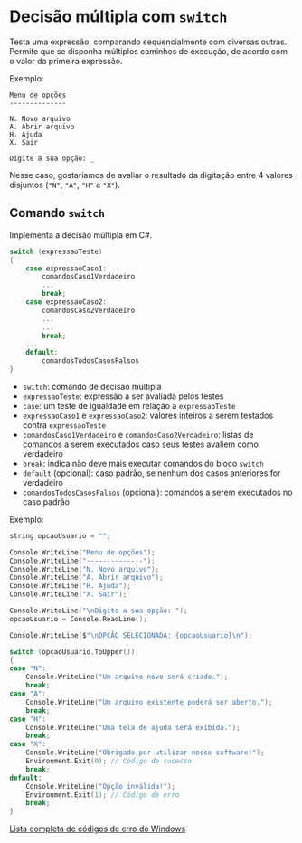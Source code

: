 # Decisão múltipla com `switch`

Testa uma expressão, comparando sequencialmente com diversas outras. Permite que se disponha múltiplos caminhos de execução, de acordo com o valor da primeira expressão.

Exemplo:

```
Menu de opções
--------------

N. Novo arquivo
A. Abrir arquivo
H. Ajuda
X. Sair

Digite a sua opção: _
```

Nesse caso, gostaríamos de avaliar o resultado da digitação entre 4 valores disjuntos (`"N"`, `"A"`, `"H"` e `"X"`).

## Comando `switch`

Implementa a decisão múltipla em C#.

```cs
switch (expressaoTeste)
{
    case expressaoCaso1:
        comandosCaso1Verdadeiro
        ...
        break;
    case expressaoCaso2:
        comandosCaso2Verdadeiro
        ...
        ...
        break;
    ...
    default:
        comandosTodosCasosFalsos
}
```

* `switch`: comando de decisão múltipla
* `expressaoTeste`: expressão a ser avaliada pelos testes
* `case`: um teste de igualdade em relação a `expressaoTeste`
* `expressaoCaso1` e `expressaoCaso2`: valores inteiros a serem testados contra `expressaoTeste`
* `comandosCaso1Verdadeiro` e `comandosCaso2Verdadeiro`: listas de comandos a serem executados caso seus testes avaliem como verdadeiro
* `break`: indica não deve mais executar comandos do bloco `switch`
* `default` (opcional): caso padrão, se nenhum dos casos anteriores for verdadeiro
* `comandosTodosCasosFalsos` (opcional): comandos a serem executados no caso padrão

Exemplo:

```c
string opcaoUsuario = "";

Console.WriteLine("Menu de opções");
Console.WriteLine("--------------");
Console.WriteLine("N. Novo arquivo");
Console.WriteLine("A. Abrir arquivo");
Console.WriteLine("H. Ajuda");
Console.WriteLine("X. Sair");

Console.WriteLine("\nDigite a sua opção: ");
opcaoUsuario = Console.ReadLine();

Console.WriteLine($"\nOPÇÃO SELECIONADA: {opcaoUsuario}\n");

switch (opcaoUsuario.ToUpper())
{
case "N":
    Console.WriteLine("Um arquivo novo será criado.");
    break;
case "A":
    Console.WriteLine("Um arquivo existente poderá ser aberto.");
    break;
case "H":
    Console.WriteLine("Uma tela de ajuda será exibida.");
    break;
case "X":
    Console.WriteLine("Obrigado por utilizar nosso software!");
    Environment.Exit(0); // Código de sucesso
    break;
default:
    Console.WriteLine("Opção inválida!");
    Environment.Exit(1); // Código de erro
    break;
}
```

[Lista completa de códigos de erro do Windows](https://docs.microsoft.com/pt-br/windows/win32/debug/system-error-codes)